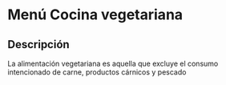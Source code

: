 # Menú Cocina vegetariana

## Descripción
La alimentación vegetariana es aquella que excluye el consumo intencionado de carne, productos cárnicos y pescado
